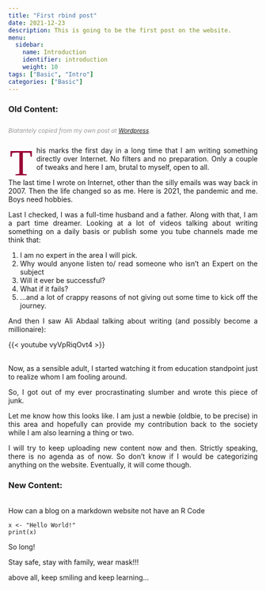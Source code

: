 ```yaml
---
title: "First rbind post"
date: 2021-12-23
description: This is going to be the first post on the website.
menu:
  sidebar:
    name: Introduction
    identifier: introduction
    weight: 10
tags: ["Basic", "Intro"]
categories: ["Basic"]
---
```

<style>
body {
text-align: justify
}
</style>
<style>
.firstcharacter {
  color: #903;
  float: left;
  font-family: Georgia;
  font-size: 75px;
  line-height: 60px;
  padding-top: 4px;
  padding-right: 8px;
  padding-left: 3px;
}
</style>
<style>
.comment {
  color: #999999;
  float: left;
  font-size: 12px;
  font-style: italic;
  line-height: 0px;
  padding-top: 0px;
  padding-right: 0px;
  padding-left: 0px;
}
</style>
 <!--date: 2021-12-23T08:06:25+05:30 

Greeting! This is an introduction post. This post tests the followings:

-   Hero image is in the same directory as the post.
-   This post should be at top of the sidebar.
-   Post author should be the same as specified in `author.yaml` file.
 -->

### Old Content:

</br><span class="comment">Blatantely copied from my own post at <a href="https://sumitsatsangi.wordpress.com/2021/05/05/first-post/">Wordpress</a>.<span class="comment"></span></p>
 </p></br>
<span class="firstcharacter">T</span>his marks the first day in a long time that I am writing something directly over Internet. No filters and no preparation. Only a couple of tweaks and here I am, brutal to myself, open to all.

The last time I wrote on Internet, other than the silly emails was way back in 2007. Then the life changed so as me. Here is 2021, the pandemic and me. Boys need hobbies.

Last I checked, I was a full-time husband and a father. Along with that, I am a part time dreamer. Looking at a lot of videos talking about writing something on a daily basis or publish some you tube channels made me think that:

1. I am no expert in the area I will pick.
2. Why would anyone listen to/ read someone who isn’t an Expert on the subject
3. Will it ever be successful?
4. What if it fails?
5. …and a lot of crappy reasons of not giving out some time to kick off the journey.

And then I saw Ali Abdaal talking about writing (and possibly become a millionaire):

{{< youtube vyVpRiqOvt4 >}}

</br>
Now, as a sensible adult, I started watching it from education standpoint just to realize whom I am fooling around.

So, I got out of my ever procrastinating slumber and wrote this piece of junk.

Let me know how this looks like. I am just a newbie (oldbie, to be precise) in this area and hopefully can provide my contribution back to the society while I am also learning a thing or two.

I will try to keep uploading new content now and then. Strictly speaking, there is no agenda as of now. So don’t know if I would be categorizing anything on the website. Eventually, it will come though.


### New Content:
</br>
How can a blog on a markdown website not have an R Code

```{r, collapse=TRUE, message=TRUE}
x <- "Hello World!"
print(x)
```

So long!

Stay safe, stay with family, wear mask!!!

above all, keep smiling and keep learning…

